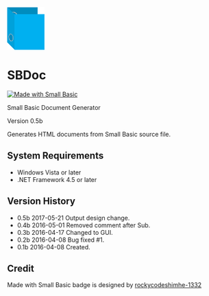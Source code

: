 ![](img/SBDocIcon.png)

# SBDoc

[![Made with Small Basic](https://img.shields.io/badge/Made%20with-Small%20Basic-orange)](http://smallbasic.com)

Small Basic Document Generator

Version 0.5b

Generates HTML documents from Small Basic source file.

## System Requirements
- Windows Vista or later
- .NET Framework 4.5 or later

## Version History
- 0.5b 2017-05-21 Output design change.
- 0.4b 2016-05-01 Removed comment after Sub.
- 0.3b 2016-04-17 Changed to GUI.
- 0.2b 2016-04-08 Bug fixed #1.
- 0.1b 2016-04-08 Created.

## Credit
Made with Small Basic badge is designed by [rockycodeshimhe-1332](https://docs.microsoft.com/en-us/answers/questions/210063/guys-i-made-a-nice-small-basic-github-badge.html)
